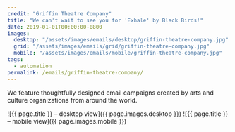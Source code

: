 ```yaml
---
credit: "Griffin Theatre Company"
title: "We can't wait to see you for 'Exhale' by Black Birds!"
date: 2019-01-01T00:00:00-0800
images:
  desktop: "/assets/images/emails/desktop/griffin-theatre-company.jpg"
  grid: "/assets/images/emails/grid/griffin-theatre-company.jpg"
  mobile: "/assets/images/emails/mobile/griffin-theatre-company.jpg"
tags:
  - automation
permalink: /emails/griffin-theatre-company/
---
```

We feature thoughtfully designed email campaigns created by arts and culture organizations from around the world.

![{{ page.title }} – desktop view]({{ page.images.desktop }})
![{{ page.title }} – mobile view]({{ page.images.mobile }})
